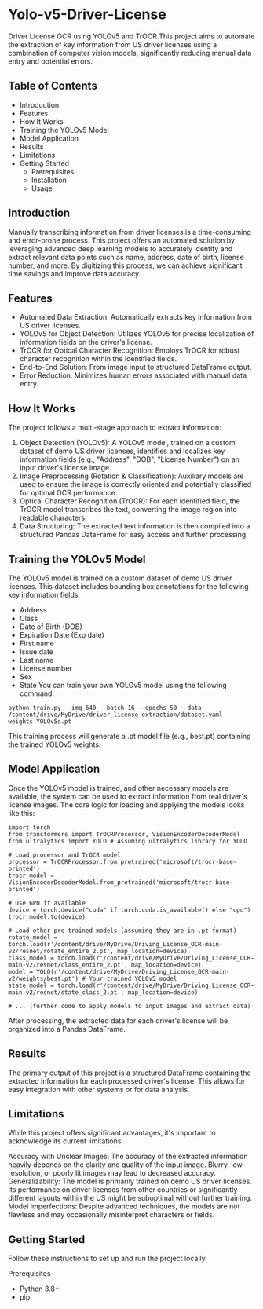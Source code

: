 # Yolo-v5-Driver-License

Driver License OCR using YOLOv5 and TrOCR
This project aims to automate the extraction of key information from US driver licenses using a combination of computer vision models, significantly reducing manual data entry and potential errors.

## Table of Contents
- Introduction
- Features
- How It Works
- Training the YOLOv5 Model
- Model Application
- Results
- Limitations
- Getting Started
    - Prerequisites
    - Installation
    - Usage

## Introduction
Manually transcribing information from driver licenses is a time-consuming and error-prone process. This project offers an automated solution by leveraging advanced deep learning models to accurately identify and extract relevant data points such as name, address, date of birth, license number, and more. By digitizing this process, we can achieve significant time savings and improve data accuracy.

## Features
- Automated Data Extraction: Automatically extracts key information from US driver licenses.
- YOLOv5 for Object Detection: Utilizes YOLOv5 for precise localization of information fields on the driver's license.
- TrOCR for Optical Character Recognition: Employs TrOCR for robust character recognition within the identified fields.
- End-to-End Solution: From image input to structured DataFrame output.
- Error Reduction: Minimizes human errors associated with manual data entry.

## How It Works
The project follows a multi-stage approach to extract information:

1. Object Detection (YOLOv5): A YOLOv5 model, trained on a custom dataset of demo US driver licenses, identifies and localizes key information fields (e.g., "Address", "DOB", "License Number") on an input driver's license image.
2. Image Preprocessing (Rotation & Classification): Auxiliary models are used to ensure the image is correctly oriented and potentially classified for optimal OCR performance.
3. Optical Character Recognition (TrOCR): For each identified field, the TrOCR model transcribes the text, converting the image region into readable characters.
4. Data Structuring: The extracted text information is then compiled into a structured Pandas DataFrame for easy access and further processing.

## Training the YOLOv5 Model
The YOLOv5 model is trained on a custom dataset of demo US driver licenses. This dataset includes bounding box annotations for the following key information fields:

- Address
- Class
- Date of Birth (DOB)
- Expiration Date (Exp date)
- First name
- Issue date
- Last name
- License number
- Sex
- State
You can train your own YOLOv5 model using the following command:
```
python train.py --img 640 --batch 16 --epochs 50 --data /content/drive/MyDrive/driver_license_extraction/dataset.yaml --weights YOLOv5s.pt
```

This training process will generate a .pt model file (e.g., best.pt) containing the trained YOLOv5 weights.


## Model Application
Once the YOLOv5 model is trained, and other necessary models are available, the system can be used to extract information from real driver's license images. The core logic for loading and applying the models looks like this:

```
import torch
from transformers import TrOCRProcessor, VisionEncoderDecoderModel
from ultralytics import YOLO # Assuming ultralytics library for YOLO

# Load processor and TrOCR model
processor = TrOCRProcessor.from_pretrained('microsoft/trocr-base-printed')
trocr_model = VisionEncoderDecoderModel.from_pretrained('microsoft/trocr-base-printed')

# Use GPU if available
device = torch.device("cuda" if torch.cuda.is_available() else "cpu")
trocr_model.to(device)

# Load other pre-trained models (assuming they are in .pt format)
rotate_model = torch.load(r'/content/drive/MyDrive/Driving_License_OCR-main-v2/resnet/rotate_entire_2.pt', map_location=device)
class_model = torch.load(r'/content/drive/MyDrive/Driving_License_OCR-main-v2/resnet/class_entire_2.pt', map_location=device)
model = YOLO(r'/content/drive/MyDrive/Driving_License_OCR-main-v2/weights/best.pt') # Your trained YOLOv5 model
state_model = torch.load(r'/content/drive/MyDrive/Driving_License_OCR-main-v2/resnet/state_class_2.pt', map_location=device)

# ... (further code to apply models to input images and extract data)
```
After processing, the extracted data for each driver's license will be organized into a Pandas DataFrame.

## Results
The primary output of this project is a structured DataFrame containing the extracted information for each processed driver's license. This allows for easy integration with other systems or for data analysis.

## Limitations
While this project offers significant advantages, it's important to acknowledge its current limitations:

Accuracy with Unclear Images: The accuracy of the extracted information heavily depends on the clarity and quality of the input image. Blurry, low-resolution, or poorly lit images may lead to decreased accuracy.
Generalizability: The model is primarily trained on demo US driver licenses. Its performance on driver licenses from other countries or significantly different layouts within the US might be suboptimal without further training.
Model Imperfections: Despite advanced techniques, the models are not flawless and may occasionally misinterpret characters or fields.
## Getting Started
Follow these instructions to set up and run the project locally.

Prerequisites
- Python 3.8+
- pip

